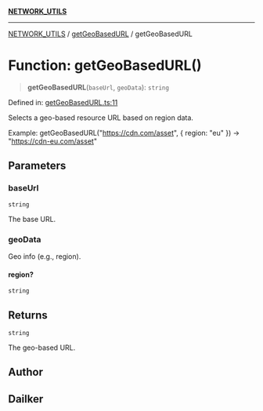 [**NETWORK_UTILS**](../../README.md)

***

[NETWORK_UTILS](../../README.md) / [getGeoBasedURL](../README.md) / getGeoBasedURL

# Function: getGeoBasedURL()

> **getGeoBasedURL**(`baseUrl`, `geoData`): `string`

Defined in: [getGeoBasedURL.ts:11](https://github.com/dailker/everyutil/blob/2a1290e25c1270a5e1af64099b97f8d5fc086e59/src/network/getGeoBasedURL.ts#L11)

Selects a geo-based resource URL based on region data.

Example: getGeoBasedURL("https://cdn.com/asset", { region: "eu" }) → "https://cdn-eu.com/asset"

## Parameters

### baseUrl

`string`

The base URL.

### geoData

Geo info (e.g., region).

#### region?

`string`

## Returns

`string`

The geo-based URL.

## Author

## Dailker
